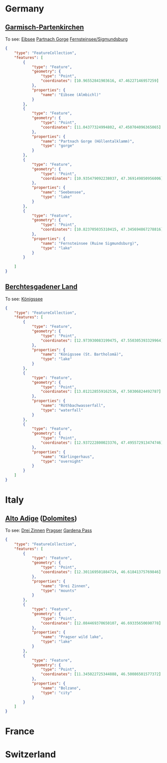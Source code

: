 # Germany

## [Garmisch-Partenkirchen](https://en.wikipedia.org/wiki/Garmisch-Partenkirchen)

To see:
[Eibsee](https://en.wikipedia.org/wiki/Eibsee)
[Partnach Gorge](https://en.wikipedia.org/wiki/Partnach_Gorge)
[Fernsteinsee/Sigmundsburg](https://de.wikipedia.org/wiki/Ruine_Sigmundsburg)

```geojson
{
    "type": "FeatureCollection",
    "features": [
        {
            "type": "Feature",
            "geometry": {
                "type": "Point",
                "coordinates": [10.96552841903616, 47.46227146957259]
            },
            "properties": {
                "name": "Eibsee (Almbichl)"
            }
        },
        {
            "type": "Feature",
            "geometry": {
                "type": "Point",
                "coordinates": [11.04377324994802, 47.450704096365065]
            },
            "properties": {
                "name": "Partnach Gorge (Höllentalklamm)",
                "type": "gorge"
            }
        },
        {
            "type": "Feature",
            "geometry": {
                "type": "Point",
                "coordinates": [10.935479092238037, 47.369149850956006]
            },
            "properties": {
                "name": "Seebensee",
                "type": "lake"
            }
        },
        {
            "type": "Feature",
            "geometry": {
                "type": "Point",
                "coordinates": [10.823705035310415, 47.345694867278816]
            },
            "properties": {
                "name": "Fernsteinsee (Ruine Sigmundsburg)",
                "type": "lake"
            }
        }
        
    ]
}
```

## [Berchtesgadener Land](https://en.wikipedia.org/wiki/Berchtesgadener_Land)

To see:
[Königssee](https://en.wikipedia.org/wiki/K%C3%B6nigssee)

```geojson
{
    "type": "FeatureCollection",
    "features": [
        {
            "type": "Feature",
            "geometry": {
                "type": "Point",
                "coordinates": [12.973930083199475, 47.550305393329964]
            },
            "properties": {
                "name": "Königssee (St. Bartholomä)",
                "type": "lake"
            }
        },
        {
            "type": "Feature",
            "geometry": {
                "type": "Point",
                "coordinates": [13.012128559162536, 47.50306824492787]
            },
            "properties": {
                "name": "Röthbachwasserfall",
                "type": "waterfall"
            }
        },
        {
            "type": "Feature",
            "geometry": {
                "type": "Point",
                "coordinates": [12.937222800023376, 47.495572913474746]
            },
            "properties": {
                "name": "Kärlingerhaus",
                "type": "overnight"
            }
        }
    ]
}
```

# Italy
## [Alto Adige](https://en.wikipedia.org/wiki/South_Tyrol) ([Dolomites](https://en.wikipedia.org/wiki/Dolomites))

To see:
[Drei Zinnen](https://en.wikipedia.org/wiki/Tre_Cime_di_Lavaredo)
[Pragser](https://de.wikipedia.org/wiki/Pragser_Dolomiten)
[Gardena Pass](https://en.wikipedia.org/wiki/Gardena_Pass)

```geojson
{
    "type": "FeatureCollection",
    "features": [
        {
            "type": "Feature",
            "geometry": {
                "type": "Point",
                "coordinates": [12.301169501884724, 46.61841375769846]
            },
            "properties": {
                "name": "Drei Zinnen",
                "type": "mounts"
            }
        },
        {
            "type": "Feature",
            "geometry": {
                "type": "Point",
                "coordinates": [12.084469370650107, 46.69335650690778]
            },
            "properties": {
                "name": "Pragser wild lake",
                "type": "lake"
            }
        },
        {
            "type": "Feature",
            "geometry": {
                "type": "Point",
                "coordinates": [11.345022725344888, 46.50086501577372]
            },
            "properties": {
                "name": "Bolzano",
                "type": "city"
            }
        }
    ]
}
```

# France

# Switzerland
